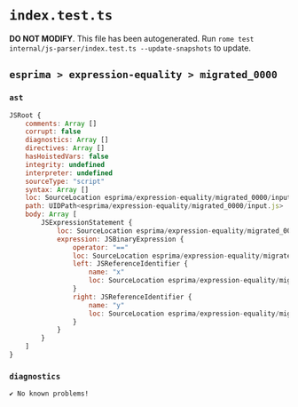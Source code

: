 # `index.test.ts`

**DO NOT MODIFY**. This file has been autogenerated. Run `rome test internal/js-parser/index.test.ts --update-snapshots` to update.

## `esprima > expression-equality > migrated_0000`

### `ast`

```javascript
JSRoot {
	comments: Array []
	corrupt: false
	diagnostics: Array []
	directives: Array []
	hasHoistedVars: false
	integrity: undefined
	interpreter: undefined
	sourceType: "script"
	syntax: Array []
	loc: SourceLocation esprima/expression-equality/migrated_0000/input.js 1:0-2:0
	path: UIDPath<esprima/expression-equality/migrated_0000/input.js>
	body: Array [
		JSExpressionStatement {
			loc: SourceLocation esprima/expression-equality/migrated_0000/input.js 1:0-1:6
			expression: JSBinaryExpression {
				operator: "=="
				loc: SourceLocation esprima/expression-equality/migrated_0000/input.js 1:0-1:6
				left: JSReferenceIdentifier {
					name: "x"
					loc: SourceLocation esprima/expression-equality/migrated_0000/input.js 1:0-1:1 (x)
				}
				right: JSReferenceIdentifier {
					name: "y"
					loc: SourceLocation esprima/expression-equality/migrated_0000/input.js 1:5-1:6 (y)
				}
			}
		}
	]
}
```

### `diagnostics`

```
✔ No known problems!

```
